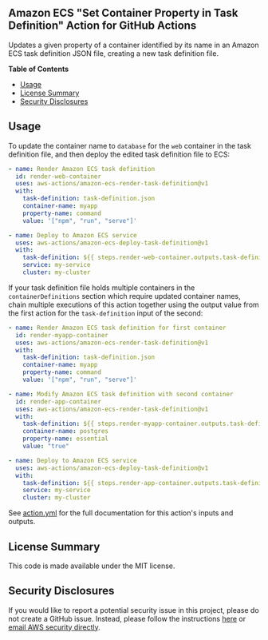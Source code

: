 ## Amazon ECS "Set Container Property in Task Definition" Action for GitHub Actions

Updates a given property of a container identified by its name in an Amazon ECS task definition JSON file, creating a new task definition file.

**Table of Contents**

<!-- toc -->

- [Usage](#usage)
- [License Summary](#license-summary)
- [Security Disclosures](#security-disclosures)

<!-- tocstop -->

## Usage

To update the container name to `database` for the `web` container in the task definition file,
and then deploy the edited task definition file to ECS:

```yaml
- name: Render Amazon ECS task definition
  id: render-web-container
  uses: aws-actions/amazon-ecs-render-task-definition@v1
  with:
    task-definition: task-definition.json
    container-name: myapp
    property-name: command
    value: '["npm", "run", "serve"]'

- name: Deploy to Amazon ECS service
  uses: aws-actions/amazon-ecs-deploy-task-definition@v1
  with:
    task-definition: ${{ steps.render-web-container.outputs.task-definition }}
    service: my-service
    cluster: my-cluster
```

If your task definition file holds multiple containers in the `containerDefinitions`
section which require updated container names, chain multiple executions of this action
together using the output value from the first action for the `task-definition`
input of the second:

```yaml
- name: Render Amazon ECS task definition for first container
  id: render-myapp-container
  uses: aws-actions/amazon-ecs-render-task-definition@v1
  with:
    task-definition: task-definition.json
    container-name: myapp
    property-name: command
    value: '["npm", "run", "serve"]'

- name: Modify Amazon ECS task definition with second container
  id: render-app-container
  uses: aws-actions/amazon-ecs-render-task-definition@v1
  with:
    task-definition: ${{ steps.render-myapp-container.outputs.task-definition }}
    container-name: postgres
    property-name: essential
    value: "true"

- name: Deploy to Amazon ECS service
  uses: aws-actions/amazon-ecs-deploy-task-definition@v1
  with:
    task-definition: ${{ steps.render-app-container.outputs.task-definition }}
    service: my-service
    cluster: my-cluster
```

See [action.yml](action.yml) for the full documentation for this action's inputs and outputs.

## License Summary

This code is made available under the MIT license.

## Security Disclosures

If you would like to report a potential security issue in this project, please do not create a GitHub issue. Instead, please follow the instructions [here](https://aws.amazon.com/security/vulnerability-reporting/) or [email AWS security directly](mailto:aws-security@amazon.com).
